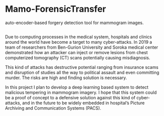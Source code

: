# Mamo-ForensicTransfer
auto-encoder-based forgery detection tool for mammogram images.
##
Due to computing processes in the medical system, hospitals and clinics around the world have become a target to many cyber-attacks. In 2019 a team of researchers from Ben-Gurion University and Soroka medical center demonstrated how an attacker can inject or remove lesions from chest computerized tomography (CT) scans potentially causing misdiagnosis.

This kind of attacks has destructive potential ranging from insurance scams and disruption of studies all the way to political assault and even committing murder. The risks are high and finding solution is necessary.

In this project I plan to develop a deep learning based system to detect malicious tempering in mammogram imagery. I hope that this system could be a proof of concept to a defensive solution against this kind of cyber-attacks, and in the future to be widely embedded in hospital’s Picture Archiving and Communication Systems (PACS).
##
